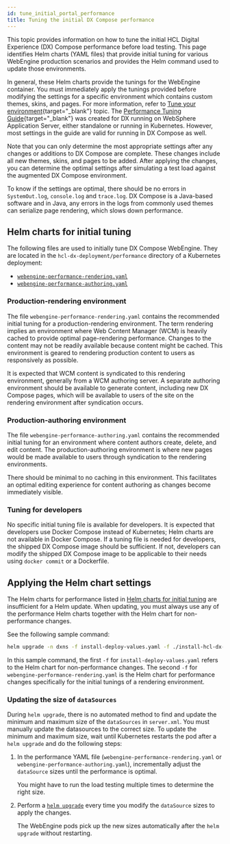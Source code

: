 ```yaml
---
id: tune_initial_portal_performance
title: Tuning the initial DX Compose performance
---
```

This topic provides information on how to tune the initial HCL Digital Experience (DX) Compose performance before load testing. This page identifies Helm charts (YAML files) that provide initial tuning for various WebEngine production scenarios and provides the Helm command used to update those environments.

In general, these Helm charts provide the tunings for the WebEngine container. You must immediately apply the tunings provided before modifying the settings for a specific environment which contains custom themes, skins, and pages. For more information, refer to [Tune your environment](https://help.hcl-software.com/digital-experience/9.5/latest/deployment/manage/tune_servers/){target="_blank"} topic. The [Performance Tuning Guide](https://support.hcl-software.com/csm?id=kb_article&sysparm_article=KB0074411){target="_blank"} was created for DX running on WebSphere Application Server, either standalone or running in Kubernetes. However, most settings in the guide are valid for running in DX Compose as well.

Note that you can only determine the most appropriate settings after any changes or additions to DX Compose are complete. These changes include all new themes, skins, and pages to be added. After applying the changes, you can determine the optimal settings after simulating a test load against the augmented DX Compose environment.

To know if the settings are optimal, there should be no errors in `SystemOut.log`, `console.log` and `trace.log`. DX Compose is a Java-based software and in Java, any errors in the logs from commonly used themes can serialize page rendering, which slows down performance.

## Helm charts for initial tuning

The following files are used to initially tune DX Compose WebEngine. They are located in the `hcl-dx-deployment/performance` directory of a Kubernetes deployment:

- [`webengine-performance-rendering.yaml`](#production-rendering-environment)
- [`webengine-performance-authoring.yaml`](#production-authoring-environment)

### Production-rendering environment

The file `webengine-performance-rendering.yaml` contains the recommended initial tuning for a production-rendering environment. The term rendering implies an environment where Web Content Manager (WCM) is heavily cached to provide optimal page-rendering performance. Changes to the content may not be readily available because content might be cached. This environment is geared to rendering production content to users as responsively as possible.

It is expected that WCM content is syndicated to this rendering environment, generally from a WCM authoring server. A separate authoring environment should be available to generate content, including new DX Compose pages, which will be available to users of the site on the rendering environment after syndication occurs.

### Production-authoring environment

The file `webengine-performance-authoring.yaml` contains the recommended initial tuning for an environment where content authors create, delete, and edit content. The production-authoring environment is where new pages would be made available to users through syndication to the rendering environments.

There should be minimal to no caching in this environment. This facilitates an optimal editing experience for content authoring as changes become immediately visible.  

### Tuning for developers

No specific initial tuning file is available for developers. It is expected that developers use Docker Compose instead of Kubernetes; Helm charts are not available in Docker Compose. If a tuning file is needed for developers, the shipped DX Compose image should be sufficient. If not, developers can modify the shipped DX Compose image to be applicable to their needs using `docker commit` or a Dockerfile.

## Applying the Helm chart settings

The Helm charts for performance listed in [Helm charts for initial tuning](#helm-charts-for-initial-tuning) are insufficient for a Helm update. When updating, you must always use any of the performance Helm charts together with the Helm chart for non-performance changes.

See the following sample command:

```sh
helm upgrade -n dxns -f install-deploy-values.yaml -f ./install-hcl-dx-deployment/performance/webengine-performance-rendering.yaml dx-deployment ./install-hcl-dx-deployment
```

In this sample command, the first `-f` for `install-deploy-values.yaml` refers to the Helm chart for non-performance changes. The second `-f` for `webengine-performance-rendering.yaml` is the Helm chart for performance changes specifically for the initial tunings of a rendering environment.

### Updating the size of `dataSources`

During `helm upgrade`, there is no automated method to find and update the minimum and maximum size of the `dataSources` in `server.xml`. You must manually update the datasources to the correct size. To update the minimum and maximum size, wait until Kubernetes restarts the pod after a `helm upgrade` and do the following steps:

1. In the performance YAML file (`webengine-performance-rendering.yaml` or `webengine-performance-authoring.yaml`), incrementally adjust the `dataSource` sizes until the performance is optimal.
    
    You might have to run the load testing multiple times to determine the right size.

2. Perform a [`helm upgrade`](#applying-the-helm-chart-settings) every time you modify the `dataSource` sizes to apply the changes.

    The WebEngine pods pick up the new sizes automatically after the `helm upgrade` without restarting.